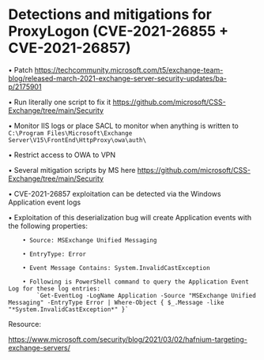 # Detections and mitigations for ProxyLogon (CVE-2021-26855 + CVE-2021-26857)

• Patch https://techcommunity.microsoft.com/t5/exchange-team-blog/released-march-2021-exchange-server-security-updates/ba-p/2175901

• Run literally one script to fix it https://github.com/microsoft/CSS-Exchange/tree/main/Security

• Monitor IIS logs or place SACL to monitor when anything is written to `C:\Program Files\Microsoft\Exchange Server\V15\FrontEnd\HttpProxy\owa\auth\`

• Restrict access to OWA to VPN 

• Several mitigation scripts by MS here https://github.com/microsoft/CSS-Exchange/tree/main/Security

• CVE-2021-26857 exploitation can be detected via the Windows Application event logs

• Exploitation of this deserialization bug will create Application events with the following properties:

		• Source: MSExchange Unified Messaging
		
		• EntryType: Error
		
		• Event Message Contains: System.InvalidCastException
		
		• Following is PowerShell command to query the Application Event Log for these log entries:		
			`Get-EventLog -LogName Application -Source "MSExchange Unified Messaging" -EntryType Error | Where-Object { $_.Message -like "*System.InvalidCastException*" }`
			
Resource:

https://www.microsoft.com/security/blog/2021/03/02/hafnium-targeting-exchange-servers/


